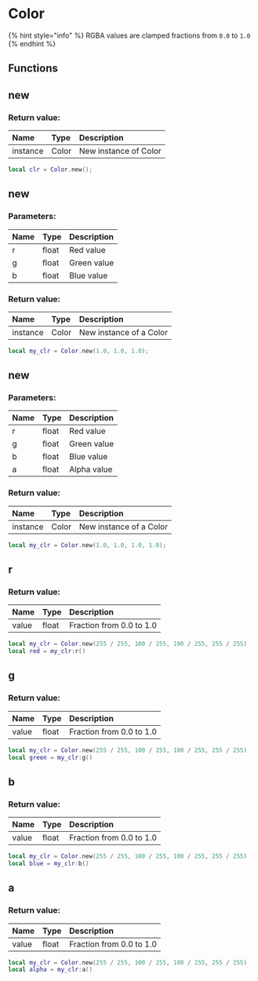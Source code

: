 # Color

{% hint style="info" %}
RGBA values are clamped fractions from `0.0` to `1.0`
{% endhint %}

## Functions

## new

### Return value:

| Name | Type | Description |
| :--- | :--- | :--- |
| instance | Color | New instance of Color |

```lua
local clr = Color.new();
```

## new

### Parameters:

| Name | Type | Description |
| :--- | :--- | :--- |
| r | float | Red value |
| g | float | Green value |
| b | float | Blue value |

### Return value:

| Name | Type | Description |
| :--- | :--- | :--- |
| instance | Color | New instance of a Color |

```lua
local my_clr = Color.new(1.0, 1.0, 1.0);
```

## new

### Parameters:

| Name | Type | Description |
| :--- | :--- | :--- |
| r | float | Red value |
| g | float | Green value |
| b | float | Blue value |
| a | float | Alpha value |

### Return value:

| Name | Type | Description |
| :--- | :--- | :--- |
| instance | Color | New instance of a Color |

```lua
local my_clr = Color.new(1.0, 1.0, 1.0, 1.0);
```

## r

### Return value:

| Name | Type | Description |
| :--- | :--- | :--- |
| value | float | Fraction from 0.0 to 1.0 |

```lua
local my_clr = Color.new(255 / 255, 100 / 255, 100 / 255, 255 / 255)
local red = my_clr:r()
```

## g

### Return value:

| Name | Type | Description |
| :--- | :--- | :--- |
| value | float | Fraction from 0.0 to 1.0 |

```lua
local my_clr = Color.new(255 / 255, 100 / 255, 100 / 255, 255 / 255)
local green = my_clr:g()
```

## b

### Return value:

| Name | Type | Description |
| :--- | :--- | :--- |
| value | float | Fraction from 0.0 to 1.0 |

```lua
local my_clr = Color.new(255 / 255, 100 / 255, 100 / 255, 255 / 255)
local blue = my_clr:b()
```

## a

### Return value:

| Name | Type | Description |
| :--- | :--- | :--- |
| value | float | Fraction from 0.0 to 1.0 |

```lua
local my_clr = Color.new(255 / 255, 100 / 255, 100 / 255, 255 / 255)
local alpha = my_clr:a()
```
